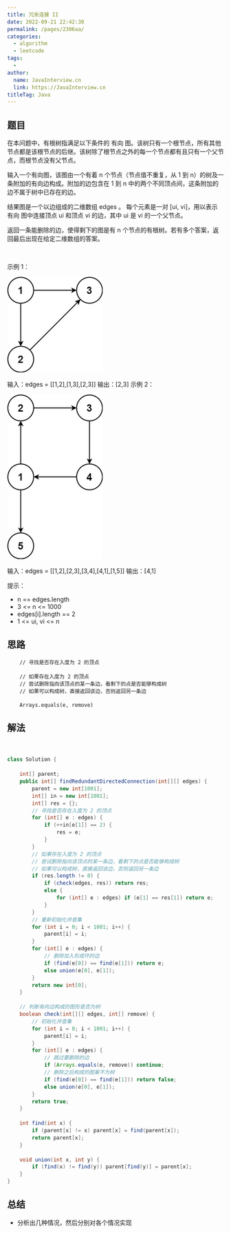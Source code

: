```yaml
---
title: 冗余连接 II
date: 2022-09-21 22:42:30
permalink: /pages/2306aa/
categories:
  - algorithm
  - leetcode
tags:
  - 
author: 
  name: JavaInterview.cn
  link: https://JavaInterview.cn
titleTag: Java
---
```



## 题目

在本问题中，有根树指满足以下条件的 有向 图。该树只有一个根节点，所有其他节点都是该根节点的后继。该树除了根节点之外的每一个节点都有且只有一个父节点，而根节点没有父节点。

输入一个有向图，该图由一个有着 n 个节点（节点值不重复，从 1 到 n）的树及一条附加的有向边构成。附加的边包含在 1 到 n 中的两个不同顶点间，这条附加的边不属于树中已存在的边。

结果图是一个以边组成的二维数组 edges 。 每个元素是一对 [ui, vi]，用以表示 有向 图中连接顶点 ui 和顶点 vi 的边，其中 ui 是 vi 的一个父节点。

返回一条能删除的边，使得剩下的图是有 n 个节点的有根树。若有多个答案，返回最后出现在给定二维数组的答案。

 

示例 1：

![](../../../media/pictures/leetcode/graph1.jpeg)

输入：edges = [[1,2],[1,3],[2,3]]
输出：[2,3]
示例 2：

![](../../../media/pictures/leetcode/graph2.jpeg)

输入：edges = [[1,2],[2,3],[3,4],[4,1],[1,5]]
输出：[4,1]
 

提示：

- n == edges.length
- 3 <= n <= 1000
- edges[i].length == 2
- 1 <= ui, vi <= n


## 思路

        // 寻找是否存在入度为 2 的顶点

        // 如果存在入度为 2 的顶点
        // 尝试删除指向该顶点的某一条边，看剩下的点是否能够构成树
        // 如果可以构成树，直接返回该边，否则返回另一条边

        Arrays.equals(e, remove)
## 解法
```java


class Solution {
    
    int[] parent;
    public int[] findRedundantDirectedConnection(int[][] edges) {
        parent = new int[1001];
        int[] in = new int[1001];
        int[] res = {};
        // 寻找是否存在入度为 2 的顶点
        for (int[] e : edges) {
            if (++in[e[1]] == 2) {
                res = e;
            }
        }
        // 如果存在入度为 2 的顶点
        // 尝试删除指向该顶点的某一条边，看剩下的点是否能够构成树
        // 如果可以构成树，直接返回该边，否则返回另一条边
        if (res.length != 0) {
            if (check(edges, res)) return res;
            else {
                for (int[] e : edges) if (e[1] == res[1]) return e;
            }
        }
        // 重新初始化并查集
        for (int i = 0; i < 1001; i++) {
            parent[i] = i;
        }
        for (int[] e : edges) {
            // 删除加入形成环的边
            if (find(e[0]) == find(e[1])) return e;
            else union(e[0], e[1]);
        }
        return new int[0];
    }
    
    // 判断有向边构成的图形是否为树
    boolean check(int[][] edges, int[] remove) {
        // 初始化并查集
        for (int i = 0; i < 1001; i++) {
            parent[i] = i;
        }
        for (int[] e : edges) {
            // 跳过要删除的边
            if (Arrays.equals(e, remove)) continue;
            // 删除之后构成的图案不为树
            if (find(e[0]) == find(e[1])) return false;
            else union(e[0], e[1]);
        }
        return true;
    }

    int find(int x) {
        if (parent[x] != x) parent[x] = find(parent[x]);
        return parent[x];
    }

    void union(int x, int y) {
        if (find(x) != find(y)) parent[find(y)] = parent[x];
    }
}
```

## 总结

- 分析出几种情况，然后分别对各个情况实现 
